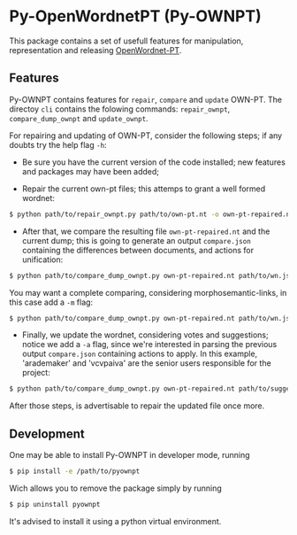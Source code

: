 # Py-OpenWordnetPT (Py-OWNPT)

This package contains a set of usefull features for manipulation, representation and releasing [OpenWordnet-PT](http://wn.mybluemix.net/).

## Features

Py-OWNPT contains features for `repair`, `compare` and `update` OWN-PT. The directoy `cli` contains the folowing commands: `repair_ownpt`, `compare_dump_ownpt` and `update_ownpt`.

For repairing and updating of OWN-PT, consider the following steps; if any doubts try the help flag `-h`:

 - Be sure you have the current version of the code installed; new features and packages may have been added;

 - Repair the current own-pt files; this attemps to grant a well formed wordnet:

```bash
$ python path/to/repair_ownpt.py path/to/own-pt.nt -o own-pt-repaired.nt -v
```

 - After that, we compare the resulting file `own-pt-repaired.nt` and the current dump; this is going to generate an output `compare.json` containing the differences between documents, and actions for unification:

```bash
$ python path/to/compare_dump_ownpt.py own-pt-repaired.nt path/to/wn.json -o compare.json -v
```

You may want a complete comparing, considering morphosemantic-links, in this case add a `-m` flag: 

```bash
$ python path/to/compare_dump_ownpt.py own-pt-repaired.nt path/to/wn.json -m path/to/morphosemantic-links-pt.nt -o compare.json -v
```

 - Finally, we update the wordnet, considering votes and suggestions; notice we add a `-a` flag, since we're interested in parsing the previous output `compare.json` containing actions to apply. In this example, 'arademaker' and 'vcvpaiva' are the senior users responsible for the project:

```bash
$ python path/to/compare_dump_ownpt.py own-pt-repaired.nt path/to/suggestions.json path/to/votes.json -u arademaker vcvpaiva -a compare.json -o own-pt-updated.nt -v
```

After those steps, is advertisable to repair the updated file once more.

## Development

One may be able to install Py-OWNPT in developer mode, running
```bash
$ pip install -e /path/to/pyownpt
```
Wich allows you to remove the package simply by running
```bash
$ pip uninstall pyownpt
```
It's advised to install it using a python virtual environment.